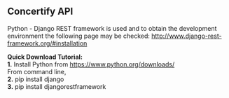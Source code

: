 ## Concertify API

Python - Django REST framework is used and to obtain the development environment the following page may be checked: http://www.django-rest-framework.org/#installation

**Quick Download Tutorial:**  
**1.** Install Python from https://www.python.org/downloads/  
From command line,  
**2.** pip install django  
**3.** pip install djangorestframework

